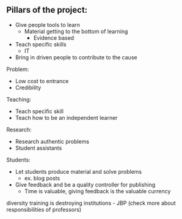 ## Pillars of the project:
- Give people tools to learn
	- Material getting to the bottom of learning
		- Evidence based
- Teach specific skills
	- IT
- Bring in driven people to contribute to the cause


Problem:
- Low cost to entrance
- Credibility


Teaching:
- Teach specific skill
- Teach how to be an independent learner

Research:
- Research authentic problems
- Student assistants

Students:
- Let students produce material and solve problems
	- ex. blog posts
- Give feedback and be a quality controller for publishing
	- Time is valuable, giving feedback is the valuable currency


diversity training is destroying institutions - JBP (check more about responsibilities of professors)